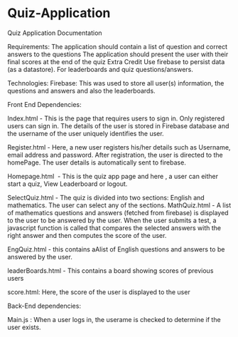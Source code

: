 # Quiz-Application

Quiz Application Documentation

Requirements:
The application should contain a list of question and correct answers to the questions
The application should present the user with their final scores at the end of the quiz
Extra Credit
Use firebase to persist data (as a datastore). For leaderboards and quiz questions/answers.

Technologies:
Firebase: This was used to store all user(s) information, the questions and answers and also the leaderboards.


Front End Dependencies:

Index.html - This is the page that requires users to sign in. Only registered users can sign in. The details of the user is stored in Firebase database and the username of the user uniquely identifies the user. 

Register.html - Here, a new user registers his/her details such as Username, email address and password. After registration, the user is directed to the homePage. The user details is automatically sent to firebase.

Homepage.html  - This is the quiz app page and here , a user can either start a quiz, View Leaderboard or logout. 

SelectQuiz.html - The quiz is divided into two sections: English and mathematics. The user can select any of the sections.
MathQuiz.html -  A list of mathematics questions and answers (fetched from firebase) is displayed to the user to be answered by the user. When the user submits a test, a javascript function is called that compares the selected answers with the right answer and then computes the score of the user.

EngQuiz.html - this contains aAlist of English questions and answers to be answered by the user.

leaderBoards.html - This contains a board showing scores of previous users

score.html: Here, the score of the user is displayed to the user

Back-End dependencies:

Main.js : When a user logs in, the userame is checked to determine if the user exists.




